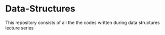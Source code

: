 # Data-Structures
This repository consists of all the the codes written during data structures lecture series
